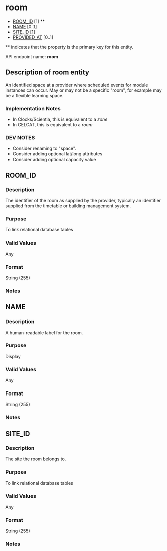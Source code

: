 # room
* [ROOM_ID](#room_id) [1] **
* [NAME](#name) [0..1]
* [SITE_ID](#site_id) [1]
* [PROVIDED_AT](https://github.com/jiscdev/analytics-udd/blob/master/udd/assessment_instance.md#provided_at) [0..1]

\** indicates that the property is the primary key for this entity.

API endpoint name: **room**


## Description of room entity
An identified space at a provider where scheduled events for module instances can occur. May or may not be a specific "room", for example may be a flexible learning space. 

### Implementation Notes
* In Clocks/Scientia, this is equivalent to a _zone_
* In CELCAT, this is equivalent to a _room_

### DEV NOTES
* Consider renaming to "space".
* Consider adding optional lat/long attributes 
* Consider adding optional capacity value

## ROOM_ID
### Description
The identifier of the room as supplied by the provider, typically an identifier supplied from the timetable or building management system.

### Purpose
To link relational database tables

### Valid Values
Any

### Format
String (255)

### Notes

## NAME
### Description
A human-readable label for the room.

### Purpose
Display

### Valid Values
Any

### Format
String (255)

### Notes

## SITE_ID
### Description
The site the room belongs to.

### Purpose
To link relational database tables

### Valid Values
Any

### Format
String (255)

### Notes

